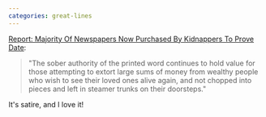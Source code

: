 ```yaml
---
categories: great-lines
---
```


[Report: Majority Of Newspapers Now Purchased By Kidnappers To Prove Date](https://www.theonion.com/report-majority-of-newspapers-now-purchased-by-kidnapp-1819571085):

> "The sober authority of the printed word continues to hold value for those attempting to extort large sums of money from wealthy people who wish to see their loved ones alive again, and not chopped into pieces and left in steamer trunks on their doorsteps."

It's satire, and I love it!